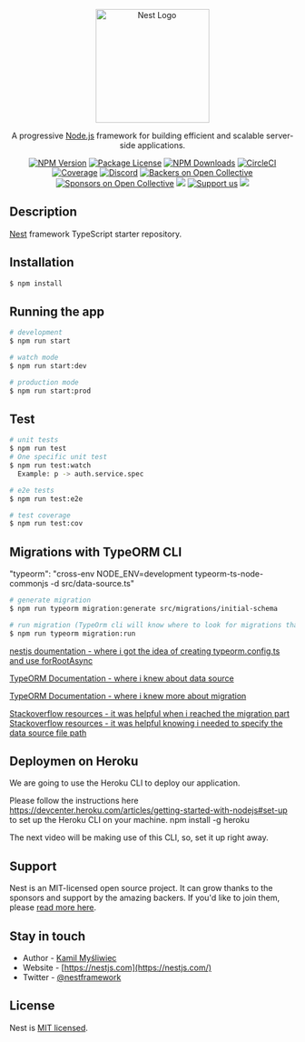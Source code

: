<p align="center">
  <a href="http://nestjs.com/" target="blank"><img src="https://nestjs.com/img/logo-small.svg" width="200" alt="Nest Logo" /></a>
</p>

[circleci-image]: https://img.shields.io/circleci/build/github/nestjs/nest/master?token=abc123def456
[circleci-url]: https://circleci.com/gh/nestjs/nest

  <p align="center">A progressive <a href="http://nodejs.org" target="_blank">Node.js</a> framework for building efficient and scalable server-side applications.</p>
    <p align="center">
<a href="https://www.npmjs.com/~nestjscore" target="_blank"><img src="https://img.shields.io/npm/v/@nestjs/core.svg" alt="NPM Version" /></a>
<a href="https://www.npmjs.com/~nestjscore" target="_blank"><img src="https://img.shields.io/npm/l/@nestjs/core.svg" alt="Package License" /></a>
<a href="https://www.npmjs.com/~nestjscore" target="_blank"><img src="https://img.shields.io/npm/dm/@nestjs/common.svg" alt="NPM Downloads" /></a>
<a href="https://circleci.com/gh/nestjs/nest" target="_blank"><img src="https://img.shields.io/circleci/build/github/nestjs/nest/master" alt="CircleCI" /></a>
<a href="https://coveralls.io/github/nestjs/nest?branch=master" target="_blank"><img src="https://coveralls.io/repos/github/nestjs/nest/badge.svg?branch=master#9" alt="Coverage" /></a>
<a href="https://discord.gg/G7Qnnhy" target="_blank"><img src="https://img.shields.io/badge/discord-online-brightgreen.svg" alt="Discord"/></a>
<a href="https://opencollective.com/nest#backer" target="_blank"><img src="https://opencollective.com/nest/backers/badge.svg" alt="Backers on Open Collective" /></a>
<a href="https://opencollective.com/nest#sponsor" target="_blank"><img src="https://opencollective.com/nest/sponsors/badge.svg" alt="Sponsors on Open Collective" /></a>
  <a href="https://paypal.me/kamilmysliwiec" target="_blank"><img src="https://img.shields.io/badge/Donate-PayPal-ff3f59.svg"/></a>
    <a href="https://opencollective.com/nest#sponsor"  target="_blank"><img src="https://img.shields.io/badge/Support%20us-Open%20Collective-41B883.svg" alt="Support us"></a>
  <a href="https://twitter.com/nestframework" target="_blank"><img src="https://img.shields.io/twitter/follow/nestframework.svg?style=social&label=Follow"></a>
</p>
  <!--[![Backers on Open Collective](https://opencollective.com/nest/backers/badge.svg)](https://opencollective.com/nest#backer)
  [![Sponsors on Open Collective](https://opencollective.com/nest/sponsors/badge.svg)](https://opencollective.com/nest#sponsor)-->

## Description

[Nest](https://github.com/nestjs/nest) framework TypeScript starter repository.

## Installation

```bash
$ npm install
```

## Running the app

```bash
# development
$ npm run start

# watch mode
$ npm run start:dev

# production mode
$ npm run start:prod
```

## Test

```bash
# unit tests
$ npm run test
# One specific unit test
$ npm run test:watch
  Example: p -> auth.service.spec

# e2e tests
$ npm run test:e2e

# test coverage
$ npm run test:cov
```

## Migrations with TypeORM CLI
<!-- Script in the package.json-->
"typeorm": "cross-env NODE_ENV=development typeorm-ts-node-commonjs -d src/data-source.ts"

```bash
# generate migration
$ npm run typeorm migration:generate src/migrations/initial-schema

# run migration (TypeOrm cli will know where to look for migrations thanks to migrations: [..] property that we defined in our data-source.ts file)
$ npm run typeorm migration:run
```
<!-- Reference and documentation -->
[nestjs doumentation - where i got the idea of creating typeorm.config.ts and use forRootAsync](https://docs.nestjs.com/techniques/database#async-configuration)

[TypeORM Documentation - where i knew about data source](https://typeorm.io/data-source)

[TypeORM Documentation - where i knew more about migration](https://typeorm.io/migrations)

[Stackoverflow resources - it was helpful when i reached the migration part](https://stackoverflow.com/questions/62821983/typeorm-no-migrations-pending-when-attempting-to-run-migrations-manually)
[Stackoverflow resources - it was helpful knowing i needed to specify the data source file path](https://stackoverflow.com/questions/71625087/typeorm-migration-file-must-contain-a-typescript-javascript-code-and-export-a)

## Deploymen on Heroku
We are going to use the Heroku CLI to deploy our application.

Please follow the instructions here https://devcenter.heroku.com/articles/getting-started-with-nodejs#set-up to set up the Heroku CLI on your machine.
npm install -g heroku

The next video will be making use of this CLI, so, set it up right away.

## Support

Nest is an MIT-licensed open source project. It can grow thanks to the sponsors and support by the amazing backers. If you'd like to join them, please [read more here](https://docs.nestjs.com/support).

## Stay in touch

- Author - [Kamil Myśliwiec](https://kamilmysliwiec.com)
- Website - [https://nestjs.com](https://nestjs.com/)
- Twitter - [@nestframework](https://twitter.com/nestframework)

## License

Nest is [MIT licensed](LICENSE).
